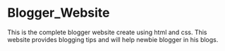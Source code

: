 # Blogger_Website
This is the complete blogger website create using html and css. This website provides blogging tips and will help newbie blogger in his blogs.
